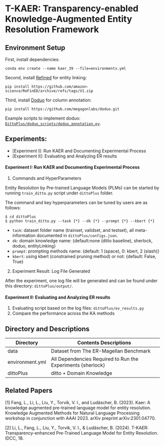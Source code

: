 # T-KAER: Transparency-enabled Knowledge-Augmented Entity Resolution Framework
## Environment Setup 
First, install dependencies: 
```
conda env create --name kaer_39 --file=environments.yml
```

Second, install [Refined](https://github.com/amazon-science/ReFinED) for entity linking:
```
pip install https://github.com/amazon-science/ReFinED/archive/refs/tags/V1.zip
```

Third, install [Doduo](https://github.com/megagonlabs/doduo.git) for column annotation:
```
pip install https://github.com/megagonlabs/doduo.git
```
Example scripts to implement doduo: [`DittoPlus/doduo_scripts/doduo_annotation.py`](https://github.com/LiriFang/data-preparator-for-EM/blob/main/dittoPlus/doduo-scripts/doduo_annotation.py).
## Experiments: 
- [Experiment I]: Run KAER and Documenting Experimental Process
- [Experiment II]: Evaluating and Analyzing ER results  

#### Experiment I: Run KAER and Documenting Experimental Process

1. Commands and HyperParameters

Entity Resolution by Pre-trained Language Models (PLMs) can be started by running `train_ditto.py` script under `dittoPlus` folder.

The command and key hyperparameters can be tuned by users are as follows:

```
$ cd dittoPlus
$ python train_ditto.py --task {*} --dk {*} --prompt {*} --kbert {*}
```

* `task`: dataset folder name (trainset, validset, and testset), all meta-information documented in `dittoPlus/configs.json`. 
* `dk`: domain knowledge name: {default:none (ditto baseline), sherlock, doduo, entityLinking}
* `prompt`: prompting methods name: {default: 1 (space), 0: kbert, 2 (slash)}
* `kbert`: using kbert (constrained pruning method) or not: {default: False, True}

2. Experiment Result: Log File Generated

After the experiment, one log file will be generated and can be found under this directory: `dittoPlus/output/`.

#### Experiment II: Evaluating and Analyzing ER results  
1. Evaluating script based on the log files: `dittoPlus/ev_results.py`
2. Compare the performance across the KA methods
## Directory and Descriptions 
| Directory | Contents Descriptions |
| ----------- | ----------- |
| data | Dataset from The ER-Magellan Benchmark |
| environment.yml | All Dependencies Required to Run the Experiments {sherlock} |
| dittoPlus | ditto + Domain Knowledge |


## Related Papers
[1] Fang, L., Li, L., Liu, Y., Torvik, V. I., and Ludäscher, B. (2023). Kaer: A knowledge augmented pre-trained language model for entity resolution. Knowledge Augmented Methods for Natural Language Processing workshop in conjunction with AAAI 2023. arXiv preprint arXiv:2301.04770.

[2] Li, L., Fang, L., Liu, Y., Torvik, V. I., & Ludäscher, B. (2024). T-KAER: Transparency-enhanced Pre-Trained Language Model for Entity Resolution. IDCC, 18.



